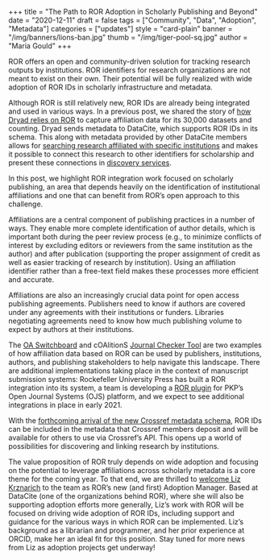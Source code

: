 +++
title = "The Path to ROR Adoption in Scholarly Publishing and Beyond"
date = "2020-12-11"
draft = false
tags = ["Community", "Data", "Adoption", "Metadata"]
categories = ["updates"]
style = "card-plain"
banner = "/img/banners/lions-ban.jpg"
thumb = "/img/tiger-pool-sq.jpg"
author = "Maria Gould"
+++

ROR offers an open and community-driven solution for tracking research outputs by institutions. ROR identifiers for research organizations are not meant to exist on their own. Their potential will be fully realized with wide adoption of ROR IDs in scholarly infrastructure and metadata.

Although ROR is still relatively new, ROR IDs are already being integrated and used in various ways. In a previous post, we shared the story of [how Dryad relies on ROR](/blog/2019-07-10-ror-ing-together-with-dryad) to capture affiliation data for its 30,000 datasets and counting. Dryad sends metadata to DataCite, which supports ROR IDs in its schema. This along with metadata provided by other DataCite members allows for [searching research affiliated with specific institutions](https://blog.datacite.org/affiliation-facet-new-in-datacite-search/) and makes it possible to connect this research to other identifiers for scholarship and present these connections in [discovery services](https://blog.datacite.org/datacite-commons-at-your-service/).

In this post, we highlight ROR integration work focused on scholarly publishing, an area that depends heavily on the identification of institutional affiliations and one that can benefit from ROR’s open approach to this challenge.

Affiliations are a central component of publishing practices in a number of ways. They enable more complete identification of author details, which is important both during the peer review process (e.g., to minimize conflicts of interest by excluding editors or reviewers from the same institution as the author) and after publication (supporting the proper assignment of credit as well as easier tracking of research by institution). Using an affiliation identifier rather than a free-text field makes these processes more efficient and accurate.

Affiliations are also an increasingly crucial data point for open access publishing agreements. Publishers need to know if authors are covered under any agreements with their institutions or funders. Libraries negotiating agreements need to know how much publishing volume to expect by authors at their institutions.

The [OA Switchboard](https://www.oaswitchboard.org/) and cOAlitionS [Journal Checker Tool](https://journalcheckertool.org/) are two examples of how affiliation data based on ROR can be used by publishers, institutions, authors, and publishing stakeholders to help navigate this landscape. There are additional implementations taking place in the context of manuscript submission systems: Rockefeller University Press has built a ROR integration into its system, a team is developing a [ROR plugin](https://github.com/withanage/ror#installation) for PKP’s Open Journal Systems (OJS) platform, and we expect to see additional integrations in place in early 2021.

With the [forthcoming arrival of the new Crossref metadata schema](https://www.crossref.org/blog/publishers-are-you-ready-to-ror/), ROR IDs can be included in the metadata that Crossref members deposit and will be available for others to use via Crossref’s API. This opens up a world of possibilities for discovering and linking research by institutions.

The value proposition of ROR truly depends on wide adoption and focusing on the potential to leverage affiliations across scholarly metadata is a core theme for the coming year. To that end, we are thrilled to [welcome Liz Krznarich](https://blog.datacite.org/working-at-the-intersection-of-people-and-technology/) to the team as ROR’s new (and first) Adoption Manager. Based at DataCite (one of the organizations behind ROR), where she will also be supporting adoption efforts more generally, Liz’s work with ROR will be focused on driving wide adoption of ROR IDs, including support and guidance for the various ways in which ROR can be implemented. Liz’s background as a librarian and programmer, and her prior experience at ORCID, make her an ideal fit for this position. Stay tuned for more news from Liz as adoption projects get underway!
